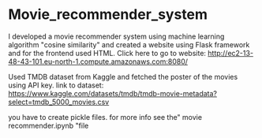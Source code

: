# Movie_recommender_system
I developed a movie recommender system using machine learning algorithm "cosine similarity"  and created a website using Flask framework and for the frontend used HTML. Click here to go to website: http://ec2-13-48-43-101.eu-north-1.compute.amazonaws.com:8080/

Used TMDB dataset from Kaggle and fetched the poster of the movies using API key.
link to dataset: https://www.kaggle.com/datasets/tmdb/tmdb-movie-metadata?select=tmdb_5000_movies.csv

you have to create pickle files. for more info see the" movie recommender.ipynb "file
